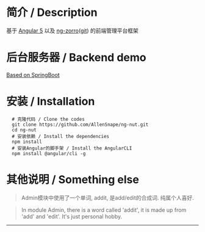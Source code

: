 # 简介 / Description
基于 [Angular 5](https://www.angular.cn/docs) 以及 [ng-zorro](https://ng.ant.design/#/docs/angular/introduce)([git](https://github.com/NG-ZORRO/ng-zorro-antd)) 的前端管理平台框架

# 后台服务器 / Backend demo
[Based on SpringBoot](https://github.com/MrEricPro/upms.git)

# 安装 / Installation
```
  # 克隆代码 / Clone the codes
  git clone https://github.com/AllenSnape/ng-nut.git
  cd ng-nut
  # 安装依赖 / Install the dependencies
  npm install
  # 安装Angular的脚手架 / Install the AngularCLI
  npm install @angular/cli -g
```

# 其他说明 / Something else

> Admin模块中使用了一个单词, addit, 是add/edit的合成词. 纯属个人喜好.

> In module Admin, there is a word called 'addit', it is made up from 'add' and 'edit'. It's just personal hobby.
-----------------------------------------------------------------
